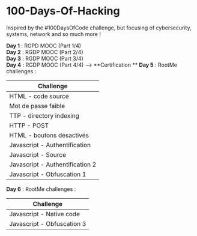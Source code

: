 # 100-Days-Of-Hacking
Inspired by the #100DaysOfCode challenge, but focusing of cybersecurity, systems, network and so much more !

**Day 1** : RGPD MOOC (Part 1/4)  
**Day 2** : RGDP MOOC (Part 2/4)  
**Day 3** : RGDP MOOC (Part 3/4)  
**Day 4** : RGDP MOOC (Part 4/4) --> **Certification **
**Day 5** : RootMe challenges :   

| Challenge                       | 
| ------------------------------- | 
| HTML - code source              | 
| Mot de passe faible             | 
| TTP - directory indexing        | 
| HTTP - POST                     | 
| HTML - boutons désactivés       | 
| Javascript - Authentification   | 
| Javascript - Source             | 
| Javascript - Authentification 2 |
| Javascript - Obfuscation 1      |

**Day 6** : RootMe challenges :   

| Challenge                       | 
| ------------------------------- | 
| Javascript - Native code              | 
| Javascript - Obfuscation 3             | 
